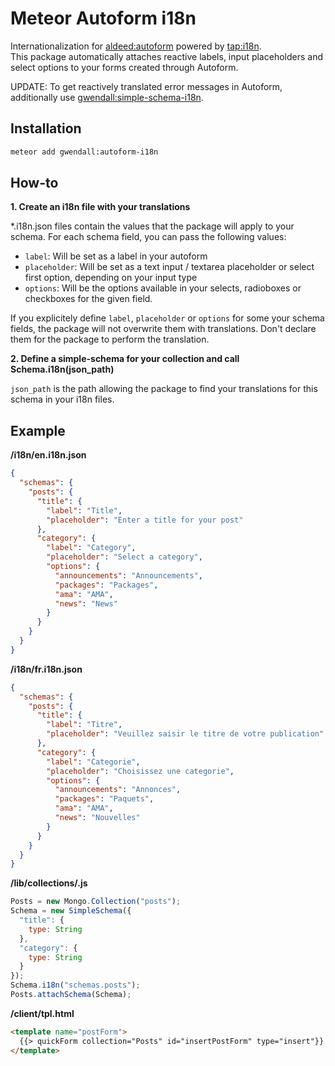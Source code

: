 Meteor Autoform i18n
====================

Internationalization for [aldeed:autoform](http://github.com/aldeed/meteor-autoform) powered by [tap:i18n](https://github.com/TAPevents/tap-i18n).  
This package automatically attaches reactive labels, input placeholders and select options to your forms created through Autoform.  

UPDATE: To get reactively translated error messages in Autoform, additionally use [gwendall:simple-schema-i18n](https://github.com/gwendall/meteor-simple-schema-i18n).  

Installation  
------------

``` sh
meteor add gwendall:autoform-i18n
```

How-to
------

**1. Create an i18n file with your translations**  

\*.i18n.json files contain the values that the package will apply to your schema. For each schema field, you can pass the following values:

- ``label``: Will be set as a label in your autoform
- ``placeholder``: Will be set as a text input / textarea placeholder or select first option, depending on your input type
- ``options``: Will be the options available in your selects, radioboxes or checkboxes for the given field.

If you explicitely define ``label``, ``placeholder`` or ``options`` for some your schema fields, the package will not overwrite them with translations. Don't declare them for the package to perform the translation.

**2. Define a simple-schema for your collection and call Schema.i18n(json_path)**  

``json_path`` is the path allowing the package to find your translations for this schema in your i18n files.  

Example
-------

**/i18n/en.i18n.json**  
``` json
{
  "schemas": {
    "posts": {
      "title": {
        "label": "Title",
        "placeholder": "Enter a title for your post"
      },
      "category": {
        "label": "Category",
        "placeholder": "Select a category",
        "options": {
          "announcements": "Announcements",
          "packages": "Packages",
          "ama": "AMA",
          "news": "News"
        }
      }
    }
  }
}
```  

**/i18n/fr.i18n.json**  
``` json
{
  "schemas": {
    "posts": {
      "title": {
        "label": "Titre",
        "placeholder": "Veuillez saisir le titre de votre publication"
      },
      "category": {
        "label": "Categorie",
        "placeholder": "Choisissez une categorie",
        "options": {
          "announcements": "Annonces",
          "packages": "Paquets",
          "ama": "AMA",
          "news": "Nouvelles"
        }
      }
    }
  }
}

```  

**/lib/collections/.js**  
``` javascript
Posts = new Mongo.Collection("posts");
Schema = new SimpleSchema({
  "title": {
    type: String
  },
  "category": {
    type: String
  }
});
Schema.i18n("schemas.posts");
Posts.attachSchema(Schema);
```

**/client/tpl.html**  
``` html
<template name="postForm">
  {{> quickForm collection="Posts" id="insertPostForm" type="insert"}}
</template>
```
